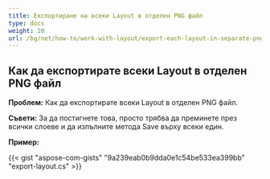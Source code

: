 ```yaml
---
title: Експортиране на всеки Layout в отделен PNG файл
type: docs
weight: 20
url: /bg/net/how-to/work-with-layout/export-each-layout-in-separate-png-file
---
```



## **Как да експортирате всеки Layout в отделен PNG файл**

**Проблем:** Как да експортирате всеки Layout в отделен PNG файл.

**Съвети:** За да постигнете това, просто трябва да преминете през всички слоеве и да изпълните метода Save върху всеки един.

**Пример:**

{{< gist "aspose-com-gists" "9a239eab0b9dda0e1c54be533ea399bb" "export-layout.cs" >}}
